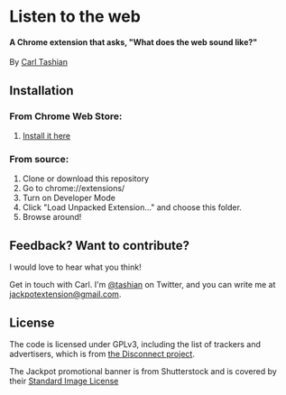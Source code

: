 # Listen to the web

#### A Chrome extension that asks, "What does the web sound like?"

By [Carl Tashian](http://tashian.com/carl/)

## Installation

### From Chrome Web Store:

1. [Install it here](https://chrome.google.com/webstore/detail/jackpot/appdalcpeinnebclfhnnpjkkcnadghgb?hl=en-US&gl=US)

### From source:

1. Clone or download this repository
2. Go to chrome://extensions/
3. Turn on Developer Mode
4. Click "Load Unpacked Extension..." and choose this folder.
5. Browse around!

## Feedback? Want to contribute?

I would love to hear what you think!

Get in touch with Carl. I'm [@tashian](https://twitter.com/tashian) on Twitter, and you can write me at [jackpotextension@gmail.com](mailto:jackpotextension@gmail.com).

## License

The code is licensed under GPLv3, including the list of trackers and advertisers, which is from [the Disconnect project](https://github.com/disconnectme/disconnect).

The Jackpot promotional banner is from Shutterstock and is covered by their [Standard Image License](http://www.shutterstock.com/license)
